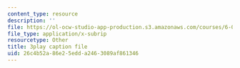 ```yaml
---
content_type: resource
description: ''
file: https://ol-ocw-studio-app-production.s3.amazonaws.com/courses/6-042j-mathematics-for-computer-science-spring-2015/26c4b52a86e25edda2463089af861346_m07lrb7m0D0.vtt
file_type: application/x-subrip
resourcetype: Other
title: 3play caption file
uid: 26c4b52a-86e2-5edd-a246-3089af861346
---
```


